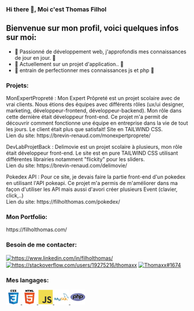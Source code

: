 ### Hi there 👋, Moi c'est Thomas Filhol


<h2> Bienvenue sur mon profil, voici quelques infos sur moi:</h2>

- :rocket:  Passionné de développement web, j'approfondis mes connaissances de jour en jour. :rocket:
- :hammer: Actuellement sur un projet d'application.. :hammer:
- :bricks: entrain de perfectionner mes connaissances js et php :bricks:

<h3> Projets: </h3>

<p> MonExpertPropreté : Mon Expert Prôpreté est un projet scolaire avec de vrai clients. Nous étions des équipes avec différents rôles (ux/ui designer, marketing, développeur-frontend, développeur-backend). Mon rôle dans cette dernière était développeur front-end. Ce projet m'a permit de découvrir comment fonctionne une équipe en entreprise dans la vie de tout les jours. Le client était plus que satisfait! Site en TAILWIND CSS. <br> Lien du site: https://brevin-renaud.com/monexpertproprete/ </p>

<p>DevLabProjetBack : Delimovie est un projet scolaire à plusieurs, mon rôle était développeur front-end. Le site est en pure TAILWIND CSS utilisant différentes librairies notamment "flickity" pour les sliders. <br> Lien du site: https://brevin-renaud.com/delimovie/</p>

<p> Pokedex API : Pour ce site, je devais faire la partie front-end d'un pokedex en utilisant l'API pokeapi. Ce projet m'a permis de m'améliorer dans ma façon d'utiliser les API mais aussi d'avori créer plusieurs Event (clavier, click,..)<br> Lien du site: https://filholthomas.com/pokedex/
</p>

<h3>Mon Portfolio:</h3> <p>https://filholthomas.com/</p>

<h3 align="left">Besoin de me contacter:</h3>
<p align="left">
<a href="https://linkedin.com/in/https://www.linkedin.com/in/filholthomas/" target="blank"><img align="center" src="https://raw.githubusercontent.com/rahuldkjain/github-profile-readme-generator/master/src/images/icons/Social/linked-in-alt.svg" alt="https://www.linkedin.com/in/filholthomas/" height="30" width="40" /></a>
<a href="https://stackoverflow.com/users/https://stackoverflow.com/users/19275216/thomaxx" target="blank"><img align="center" src="https://raw.githubusercontent.com/rahuldkjain/github-profile-readme-generator/master/src/images/icons/Social/stack-overflow.svg" alt="https://stackoverflow.com/users/19275216/thomaxx" height="30" width="40" /></a>
<a href="https://discord.gg/Thomaxx#1674" target="blank"><img align="center" src="https://raw.githubusercontent.com/rahuldkjain/github-profile-readme-generator/master/src/images/icons/Social/discord.svg" alt="Thomaxx#1674" height="30" width="40" /></a>
</p>

<h3 align="left">Mes langages:</h3>
<p align="left"> <a href="https://www.w3schools.com/css/" target="_blank" rel="noreferrer"> <img src="https://raw.githubusercontent.com/devicons/devicon/master/icons/css3/css3-original-wordmark.svg" alt="css3" width="40" height="40"/> </a> <a href="https://www.w3.org/html/" target="_blank" rel="noreferrer"> <img src="https://raw.githubusercontent.com/devicons/devicon/master/icons/html5/html5-original-wordmark.svg" alt="html5" width="40" height="40"/> </a> <a href="https://developer.mozilla.org/en-US/docs/Web/JavaScript" target="_blank" rel="noreferrer"> <img src="https://raw.githubusercontent.com/devicons/devicon/master/icons/javascript/javascript-original.svg" alt="javascript" width="40" height="40"/> </a> <a href="https://www.mysql.com/" target="_blank" rel="noreferrer"> <img src="https://raw.githubusercontent.com/devicons/devicon/master/icons/mysql/mysql-original-wordmark.svg" alt="mysql" width="40" height="40"/> </a> <a href="https://www.php.net" target="_blank" rel="noreferrer"> <img src="https://raw.githubusercontent.com/devicons/devicon/master/icons/php/php-original.svg" alt="php" width="40" height="40"/> </a> </p>

